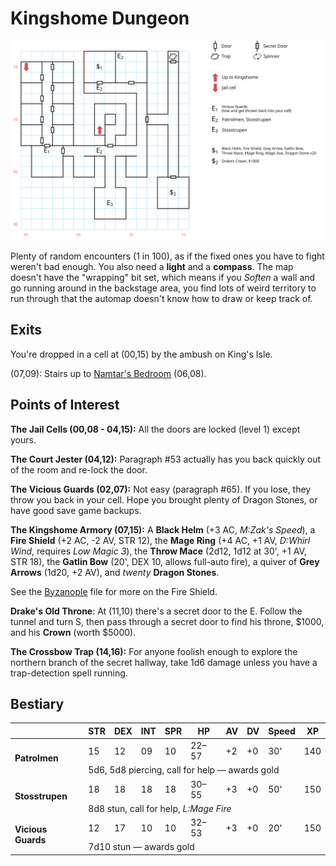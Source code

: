 # Kingshome Dungeon

[![map](kingshome-dungeon.svg)](kingshome-dungeon.svg)

Plenty of random encounters (1 in 100), as if the fixed ones you have to fight weren't bad enough. You also need a **light** and a **compass**. The map doesn't have the "wrapping" bit set, which means if you *Soften* a wall and go running around in the backstage area, you find lots of weird territory to run through that the automap doesn't know how to draw or keep track of.

## Exits

You're dropped in a cell at (00,15) by the ambush on King's Isle.

(07,09): Stairs up to [Namtar's Bedroom](kingshome.md) (06,08).

## Points of Interest

**The Jail Cells (00,08 - 04,15):** All the doors are locked (level 1) except yours.

**The Court Jester (04,12):** Paragraph #53 actually has you back quickly out of the room and re-lock the door.

**The Vicious Guards (02,07):** Not easy (paragraph #65). If you lose, they throw you back in your cell. Hope you brought plenty of Dragon Stones, or have good save game backups.

**The Kingshome Armory (07,15):** A **Black Helm** (+3 AC, *M:Zak's Speed*), a **Fire Shield** (+2 AC, -2 AV, STR 12), the **Mage Ring** (+4 AC, +1 AV, *D:Whirl Wind*, requires *Low Magic 3*), the **Throw Mace** (2d12, 1d12 at 30', +1 AV, STR 18), the **Gatlin Bow** (20', DEX 10, allows full-auto fire), a quiver of **Grey Arrows** (1d20, +2 AV), and *twenty* **Dragon Stones**.

See the [Byzanople](byzanople.md) file for more on the Fire Shield.

**Drake's Old Throne**: At (11,10) there's a secret door to the E. Follow the tunnel and turn S, then pass through a secret door to find his throne, $1000, and his **Crown** (worth $5000).

**The Crossbow Trap (14,16):** For anyone foolish enough to explore the northern branch of the secret hallway, take 1d6 damage unless you have a trap-detection spell running.

## Bestiary

<table>
  <thead>
    <tr>
      <th></th>
      <th>STR</th>
      <th>DEX</th>
      <th>INT</th>
      <th>SPR</th>
      <th>HP</th>
      <th>AV</th>
      <th>DV</th>
      <th>Speed</th>
      <th>XP</th>
    </tr>
  </thead>
  <tbody>
    <tr>
      <td rowspan=2><b>Patrolmen</b></td>
      <td class="c">15</td>
      <td class="c">12</td>
      <td class="c">09</td>
      <td class="c">10</td>
      <td class="c">22&ndash;57</td>
      <td class="c">+2</td>
      <td class="c">+0</td>
      <td class="c">30'</td>
      <td class="c">140</td>
    </tr><tr>
      <td colspan=9>5d6, 5d8 piercing, call for help — awards gold</td>
    </tr><tr>
      <td rowspan=2><b>Stosstrupen</b></td>
      <td class="c">18</td>
      <td class="c">18</td>
      <td class="c">18</td>
      <td class="c">18</td>
      <td class="c">30&ndash;55</td>
      <td class="c">+3</td>
      <td class="c">+0</td>
      <td class="c">50'</td>
      <td class="c">150</td>
    </tr><tr>
      <td colspan=9>8d8 stun, call for help, <i>L:Mage Fire</i></td>
    </tr><tr>
      <td rowspan=2><b>Vicious Guards</b></td>
      <td class="c">12</td>
      <td class="c">17</td>
      <td class="c">10</td>
      <td class="c">10</td>
      <td class="c">32&ndash;53</td>
      <td class="c">+3</td>
      <td class="c">+0</td>
      <td class="c">20'</td>
      <td class="c">150</td>
    </tr><tr>
      <td colspan=9>7d10 stun — awards gold</td>
    </tr>
  </tbody>
</table>
